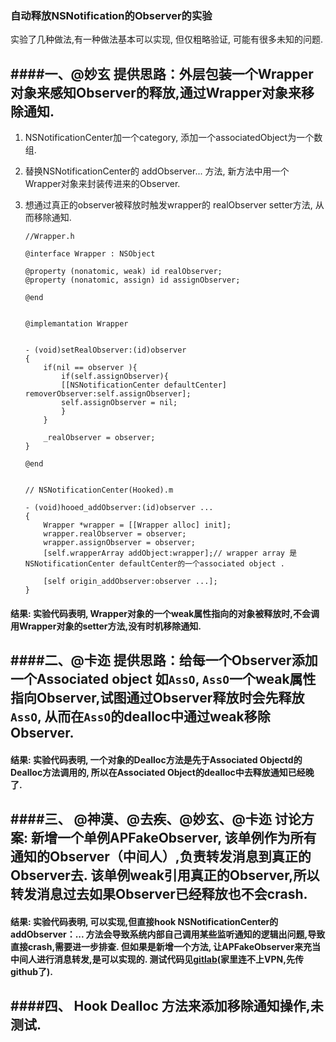 ### 自动释放NSNotification的Observer的实验

实验了几种做法,有一种做法基本可以实现, 但仅粗略验证, 可能有很多未知的问题. 


####一、@妙玄 提供思路：外层包装一个Wrapper对象来感知Observer的释放,通过Wrapper对象来移除通知. 
---

1. NSNotificationCenter加一个category, 添加一个associatedObject为一个数组. 
2. 替换NSNotificationCenter的 addObserver... 方法, 新方法中用一个 Wrapper对象来封装传进来的Observer. 
3. 想通过真正的observer被释放时触发wrapper的 realObserver setter方法, 从而移除通知.

	
	```
	//Wrapper.h
	
	@interface Wrapper : NSObject 
	
	@property (nonatomic, weak) id realObserver;
	@property (nonatomic, assign) id assignObserver;
	
	@end 
	
	
	@implemantation Wrapper
	
	
	- (void)setRealObserver:(id)observer
	{
		if(nil == observer ){
			if(self.assignObserver){
			[[NSNotificationCenter defaultCenter] removerObserver:self.assignObserver];
			self.assignObserver = nil;
			}
		}
		
		_realObserver = observer;
	}
	
	@end 
	
	```
	
	```
	
	// NSNotificationCenter(Hooked).m 
	
	- (void)hooed_addObserver:(id)observer ... 
	{
		Wrapper *wrapper = [[Wrapper alloc] init];
		wrapper.realObserver = observer;
		wrapper.assignObserver = observer;
		[self.wrapperArray addObject:wrapper];// wrapper array 是NSNotificationCenter defaultCenter的一个associated object . 
		
		[self origin_addObserver:observer ...];
	}
	
	```
	
#### 结果: 实验代码表明, Wrapper对象的一个weak属性指向的对象被释放时,不会调用Wrapper对象的setter方法,没有时机移除通知. 



####二、@卡迩 提供思路：给每一个Observer添加一个Associated object 如`AssO`, `AssO`一个weak属性指向Observer,试图通过Observer释放时会先释放`AssO`, 从而在`AssO`的dealloc中通过weak移除Observer. 
---
#### 结果: 实验代码表明, 一个对象的Dealloc方法是先于Associated Objectd的Dealloc方法调用的, 所以在Associated Object的dealloc中去释放通知已经晚了. 


####三、 @神漠、@去疾、@妙玄、@卡迩 讨论方案: 新增一个单例APFakeObserver,  该单例作为所有通知的Observer（中间人）,负责转发消息到真正的Observer去. 该单例weak引用真正的Observer,所以转发消息过去如果Observer已经释放也不会crash. 
---


#### 结果: 实验代码表明, 可以实现,但直接hook NSNotificationCenter的addObserver：... 方法会导致系统内部自己调用某些监听通知的逻辑出问题,导致直接crash,需要进一步排查. 但如果是新增一个方法, 让APFakeObserver来充当中间人进行消息转发,是可以实现的. 测试代码见[gitlab](https://github.com/JasonWorking/AutoRemoveObserverDemo)(家里连不上VPN,先传github了). 



####四、 Hook Dealloc 方法来添加移除通知操作,未测试.
---
	
	
	
	
 